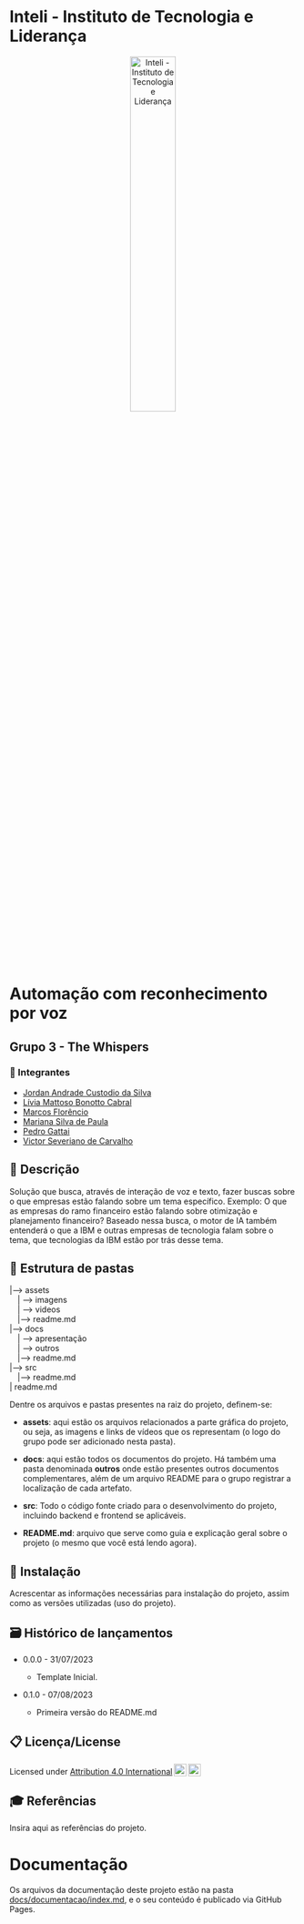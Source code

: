 # Inteli - Instituto de Tecnologia e Liderança 

<p align="center">
<a href= "https://www.inteli.edu.br/"><img src="https://github.com/2023M7T3-Inteli/Projeto3/blob/main/assets/imagens/Inteli.png" alt="Inteli - Instituto de Tecnologia e Liderança" border="0" width=40% height=40%></a>
</p>

<br>

# Automação com reconhecimento por voz

## Grupo 3 - The Whispers

### 🚀 Integrantes
- <a href="https://www.linkedin.com/in/jordan-andrade-352541240/">Jordan Andrade Custodio da Silva</a>
- <a href="https://www.linkedin.com/in/l%C3%ADvia-bonotto-9064641a3/">Lívia Mattoso Bonotto Cabral</a>
- <a href="https://www.linkedin.com/in/marcos-florencio-n/">Marcos Florêncio </a>
- <a href="https://www.linkedin.com/in/mariana-silva-paula/">Mariana Silva de Paula</a>
- <a href="https://www.linkedin.com/in/pedro-gattai-096678227/">Pedro Gattai </a>
- <a href="https://www.linkedin.com/in/victor-severiano-de-carvalho-b57a05237/"> Victor Severiano de Carvalho</a>

## 📜 Descrição

Solução que busca, através de interação de voz e texto, fazer buscas sobre o que empresas estão falando sobre um tema específico. Exemplo: O que as empresas do ramo financeiro estão falando sobre otimização e planejamento financeiro? Baseado nessa busca, o motor de IA também entenderá o que a IBM e outras empresas de tecnologia falam sobre o tema, que tecnologias da IBM estão por trás desse tema.

## 📁 Estrutura de pastas

|--> assets<br>
  &emsp;| --> imagens <br>
  &emsp;| --> videos <br>
  &emsp;|--> readme.md<br>
|--> docs<br>
  &emsp;| --> apresentação <br>
  &emsp;| --> outros <br>
  &emsp;|--> readme.md<br>
|--> src<br>
  &emsp;|--> readme.md<br>
| readme.md<br>

Dentre os arquivos e pastas presentes na raiz do projeto, definem-se:

- <b>assets</b>: aqui estão os arquivos relacionados a parte gráfica do projeto, ou seja, as imagens e links de vídeos que os representam (o logo do grupo pode ser adicionado nesta pasta).

- <b>docs</b>: aqui estão todos os documentos do projeto. Há também uma pasta denominada <b>outros</b> onde estão presentes outros documentos complementares, além de um arquivo README para o grupo registrar a localização de cada artefato.

- <b>src</b>: Todo o código fonte criado para o desenvolvimento do projeto, incluindo backend e frontend se aplicáveis.

- <b>README.md</b>: arquivo que serve como guia e explicação geral sobre o projeto (o mesmo que você está lendo agora).

## 🔧 Instalação

Acrescentar as informações necessárias para instalação do projeto, assim como as versões utilizadas (uso do projeto).


## 🗃 Histórico de lançamentos

* 0.0.0 - 31/07/2023
    * Template Inicial.
      
* 0.1.0 - 07/08/2023
    * Primeira versão do README.md 

## 📋 Licença/License

Licensed under <a href="http://creativecommons.org/licenses/by/4.0/?ref=chooser-v1" target="_blank" rel="license noopener noreferrer" style="display:inline-block;">Attribution 4.0 International<img style="height:22px!important;margin-left:3px;vertical-align:text-bottom;" src="https://mirrors.creativecommons.org/presskit/icons/cc.svg?ref=chooser-v1"><img style="height:22px!important;margin-left:3px;vertical-align:text-bottom;" src="https://mirrors.creativecommons.org/presskit/icons/by.svg?ref=chooser-v1"></a></p>

## 🎓 Referências

Insira aqui as referências do projeto.

# Documentação

Os arquivos da documentação deste projeto estão na pasta [docs/documentacao/index.md](docs/documentacao/index.md), e o seu conteúdo é publicado via GitHub Pages.

